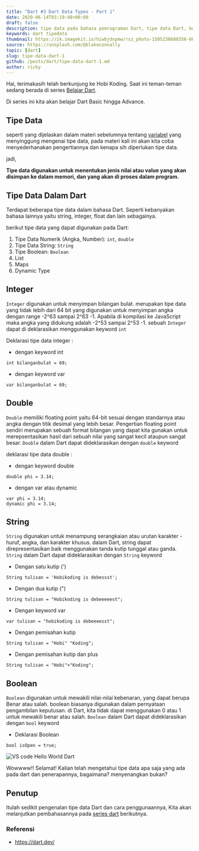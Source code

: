 ```yaml
---
title: "Dart #3 Dart Data Types - Part 1"
date: 2020-06-14T03:19:48+00:00
draft: false
description: tipe data pada bahasa pemrograman Dart, tipe data Dart, boolean, string, Double Dart
keywords: dart tipedata
thumbnail: https://ik.imagekit.io/hiwbjdxpmw/rsz_photo-1505238680356-667803448bb6_PVqyH_0j4.jpg
source: https://unsplash.com/@blakeconnally
topic: [dart]
slug: tipe-data-dart-1
github: /posts/dart/tipe-data-dart-1.md
author: ricky
---
```


Hai, terimakasih telah berkunjung ke Hobi Koding. Saat ini teman-teman sedang berada di series [Belajar Dart](https://hobikoding.com/series/dart/).

Di series ini kita akan belajar Dart Basic hingga Advance.


## Tipe Data

seperti yang dijelaskan dalam materi sebelumnya tentang [variabel](https://hobikoding.com/variabel-dart/) yang menyinggung mengenai tipe data, pada materi kali ini akan kita
coba menyederhanakan pengertiannya dan kenapa sih diperlukan tipe data.

jadi,

**Tipe data digunakan untuk menentukan jenis nilai atau value yang akan disimpan ke dalam memori, dan yang akan di proses dalam program.**

## Tipe Data Dalam Dart

Terdapat beberapa tipe data dalam bahasa Dart. Seperti kebanyakan bahasa lainnya yaitu string, integer, float dan lain sebagainya.

berikut tipe data yang dapat digunakan pada Dart:

1. Tipe Data Numerik (Angka, Number): `int`, `double`
2. Tipe Data String: `String`
3. Tipe Boolean: `Boolean`
4. List
5. Maps
6. Dynamic Type


## Integer


`Integer` digunakan untuk menyimpan bilangan bulat. merupakan tipe data yang tidak lebih dari 64 bit yang digunakan untuk menyimpan angka dengan range -2^63 sampai 2^63 -1. Apabila di kompilasi ke JavaScript maka angka yang didukung adalah -2^53 sampai 2^53 -1.
sebuah `Integer` dapat di deklarasikan menggunakan keyword `int`

Deklarasi tipe data integer :

- dengan keyword int

```
int bilanganbulat = 69;
```

- dengan keyword var

```
var bilanganbulat = 69;
```

## Double

`Double` memiliki floating point yaitu 64-bit sesuai dengan standarnya atau 
angka dengan titik desimal yang lebih besar. Pengertian floating point sendiri merupakan sebuah format bilangan yang dapat kita gunakan untuk merepsentasikan hasil dari sebuah nilai yang sangat kecil ataupun sangat besar.  `Double` dalam Dart dapat dideklarasikan dengan `double` keyword

deklarasi tipe data double :

- dengan keyword double
```
double phi = 3.14;

```

- dengan var atau dynamic
```
var phi = 3.14;
dynamic phi = 3.14;
```


## String

`String` digunakan untuk menampung serangkaian atau urutan karakter - huruf, angka, dan karakter khusus. dalam Dart, string dapat direpresentasikan baik menggunakan tanda kutip tunggal atau ganda. `String` dalam Dart dapat dideklarasikan dengan `String` keyword

- Dengan satu kutip (')

```
String tulisan = 'Hobikoding is debessst';
```

- Dengan dua kutip (")

```
String tulisan = "Hobikoding is debeeeeest";
```

- Dengan keyword var

```
var tulisan = "hobikoding is debeeeesst";
```

- Dengan pemisahan kutip

```
String tulisan = "Hobi" "Koding";
```

- Dengan pemisahan kutip dan plus 

```
String tulisan = "Hobi"+"Koding";
```

## Boolean

`Boolean` digunakan untuk mewakili nilai-nilai kebenaran, yang dapat berupa Benar atau salah. boolean biasanya digunakan dalam pernyataan pengambilan keputusan. di Dart, kita tidak dapat menggunakan 0 atau 1 untuk mewakili benar atau salah. `Boolean` dalam Dart dapat dideklarasikan dengan `bool` keyword

- Deklarasi Boolean


```
bool isOpen = true;
```





![VS code Hello World Dart](https://images.unsplash.com/photo-1527269534026-c86f4009eace?ixlib=rb-1.2.1&ixid=eyJhcHBfaWQiOjEyMDd9&auto=format&fit=crop&w=800&q=80)

Wowwww!! Selamat! Kalian telah mengetahui tipe data apa saja yang ada pada dart dan penerapannya, bagaimana? menyenangkan bukan?

## Penutup

Itulah sedikit pengenalan tipe data Dart dan cara penggunaannya, Kita akan melanjutkan pembahasannya pada [series dart](https://hobikoding.com/series/dart/) berikutnya.

### Referensi

- https://dart.dev/

